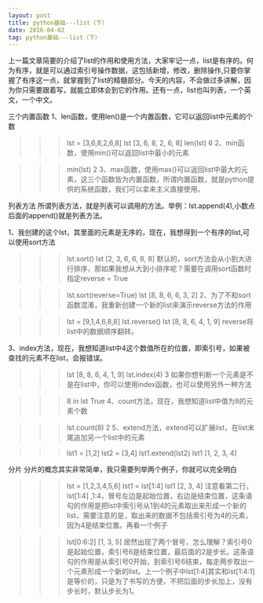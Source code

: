 ```yaml
---
layout: post
title: python基础---list（下）
date: 2016-04-02
tag: python基础---list（下）
--- 
```

上一篇文章简要的介绍了list的作用和使用方法，大家牢记一点，list是有序的。何为有序，就是可以通过索引号操作数据，这包括新增，修改，删除操作,只要你掌握了有序这一点，就掌握到了list的精髓部分。今天的内容，不会做过多讲解，因为你只需要跟着写，就能立即体会到它的作用。还有一点，list也叫列表，一个英文，一个中文。

 

三个内置函数
1、len函数，使用len()是一个内置函数，它可以返回list中元素的个数

>>> lst = [3,6,8,2,6,8]
>>> lst
[3, 6, 8, 2, 6, 8]
>>> len(lst)
6
2、min函数，使用min()可以返回list中最小的元素

>>> min(lst)
2
3、max函数，使用max()可以返回list中最大的元素，这三个函数皆为内置函数，所谓内置函数，就是python提供的系统函数，我们可以拿来主义直接使用。

 

列表方法
所谓列表方法，就是列表可以调用的方法。举例：lst.append(4),小数点后面的append()就是列表方法。

1、我创建的这个lst，其里面的元素是无序的，现在，我想得到一个有序的list,可以使用sort方法

>>> lst.sort()
>>> lst
[2, 3, 6, 6, 8, 8]
默认的，sort方法会从小到大进行排序，那如果我想从大到小排序呢？需要在调用sort函数时指定reverse = True

>>> lst.sort(reverse=True)
>>> lst
[8, 8, 6, 6, 3, 2]
2、为了不和sort函数混淆，我重新创建一个新的list来演示reverse方法的作用

>>> lst = [9,1,4,6,8,8]
>>> lst.reverse()
>>> lst
[8, 8, 6, 4, 1, 9]
reverse将list中的数据顺序翻转。

3、index方法，现在，我想知道list中4这个数值所在的位置，即索引号，如果被查找的元素不在list，会报错误。

>>> lst
[8, 8, 6, 4, 1, 9]
>>> lst.index(4)
3
如果你想判断一个元素是不是在list中，你可以使用index函数，也可以使用另外一种方法

>>> 8 in lst
True
4、count方法，现在，我想知道list中值为8的元素个数

>>> lst.count(8)
2
5、extend方法，extend可以扩展list，在list末尾追加另一个list中的元素

>>> lst1 = [1,2]
>>> lst2 = [3,4]
>>> lst1.extend(lst2)
>>> lst1
[1, 2, 3, 4]


 

分片
分片的概念其实非常简单，我只需要列举两个例子，你就可以完全明白

>>> lst = [1,2,3,4,5,6]
>>> lst1 = lst[1:4]
>>> lst1
[2, 3, 4]
注意看第二行，lst[1:4] ,1:4，冒号左边是起始位置，右边是结束位置，这条语句的作用是把lst中索引号从1到4的元素取出来形成一个新的list，需要注意的是，取出来的数据不包括索引号为4的元素，因为4是结束位置。再看一个例子

>>> lst[0:6:2]
[1, 3, 5]
居然出现了两个冒号，怎么理解？索引号0是起始位置，索引号6是结束位置，最后面的2是步长。这条语句的作用是从索引号0开始，到索引号6结束，每走两步取出一个元素形成一个新的list。上一个例子中lst[1:4]其实和lst[1:4:1]是等价的，只是为了书写的方便，不把后面的步长加上，没有步长时，默认步长为1。


